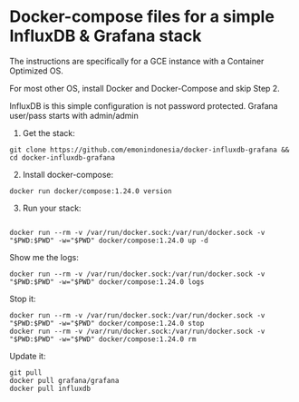 # Docker-compose files for a simple InfluxDB & Grafana stack

The instructions are specifically for a GCE instance with a Container Optimized OS.

For most other OS, install Docker and Docker-Compose and skip Step 2.

InfluxDB is this simple configuration is not password protected. Grafana user/pass starts with admin/admin 


1. Get the stack:

```
git clone https://github.com/emonindonesia/docker-influxdb-grafana && cd docker-influxdb-grafana

```

2. Install docker-compose:

```
docker run docker/compose:1.24.0 version

```

3. Run your stack:

```

docker run --rm -v /var/run/docker.sock:/var/run/docker.sock -v "$PWD:$PWD" -w="$PWD" docker/compose:1.24.0 up -d

```

Show me the logs:

```
docker run --rm -v /var/run/docker.sock:/var/run/docker.sock -v "$PWD:$PWD" -w="$PWD" docker/compose:1.24.0 logs
```

Stop it:

```
docker run --rm -v /var/run/docker.sock:/var/run/docker.sock -v "$PWD:$PWD" -w="$PWD" docker/compose:1.24.0 stop
docker run --rm -v /var/run/docker.sock:/var/run/docker.sock -v "$PWD:$PWD" -w="$PWD" docker/compose:1.24.0 rm
```

Update it:

```
git pull
docker pull grafana/grafana
docker pull influxdb

```

